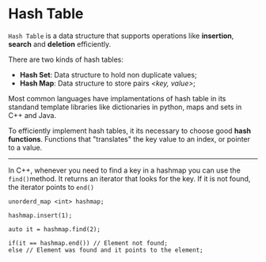 # Hash Table

`Hash Table` is a data structure that supports operations like **insertion**, **search** and **deletion** efficiently. 

There are two kinds of hash tables:

- **Hash Set**: Data structure to hold non duplicate values;
- **Hash Map**: Data structure to store pairs *<key, value>*;

Most common languages have implamentations of hash table in its standand template libraries like dictionaries in python, maps and sets in C++ and Java.

To efficiently implement hash tables, it its necessary to choose good **hash functions**. Functions that "translates" the key value to an index, or pointer to a value.


----------

In C++, whenever you need to find a key in a hashmap you can use the `find()`method. It returns an iterator that looks for the key. If it is not found, the iterator points to `end()`

```
unorderd_map <int> hashmap;

hashmap.insert(1);

auto it = hashmap.find(2);

if(it == hashmap.end()) // Element not found;
else // Element was found and it points to the element;
```
